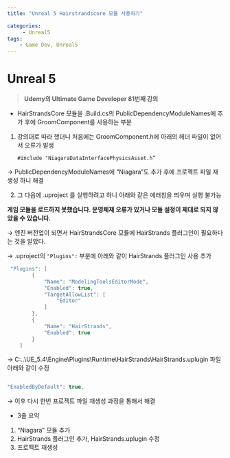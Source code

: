 ```yaml
---
title: "Unreal 5 Hairstrandscore 모듈 사용하기"

categories: 
     - Unreal5
tags:
    - Game Dev, Unreal5
---
```

# Unreal 5

> **Udemy의 Ultimate Game Developer 81번째 강의**

- HairStrandsCore 모듈을 .Build.cs의 PublicDependencyModuleNames에 추가 후에 GroomComponent를 사용하는 부분
1. 강의대로 따라 했더니 처음에는  GroomComponent.h에 아래의 헤더 파일이 없어서 오류가 발생
    
      `#include "NiagaraDataInterfacePhysicsAsset.h”` 
	  
→ PublicDependencyModuleNames에 “Niagara”도 추가 후에 프로젝트 파일 재생성 하니 해결
    
2. 그 다음에 .uproject 를 실행하려고 하니 아래와 같은 에러창을 띄우며 실행 불가능

 **게임 모듈을 로드하지 못했습니다. 운영체제 오류가 있거나 모듈 설정이 제대로 되지 않았을 수 있습니다.**

→ 엔진 버전업이 되면서 HairStrandsCore 모듈에 HairStrands 플러그인이 필요하다는 것을 알았다.

→ .uproject의 `"Plugins":` 부분에 아래와 같이 HairStrands 플러그인 사용 추가

```cpp
 "Plugins": [
        {
            "Name": "ModelingToolsEditorMode",
            "Enabled": true,
            "TargetAllowList": [
                "Editor"
            ]
        },
        {
            "Name": "HairStrands",
            "Enabled": true
        }       
    ]
```

→ C:\..\UE_5.4\Engine\Plugins\Runtime\HairStrands\HairStrands.uplugin 파일 아래와 같이 수정

```cpp

"EnabledByDefault": true,
```

→ 이후 다시 한번 프로젝트 파일 재생성 과정을 통해서 해결

- 3줄 요약
1. “Niagara” 모듈 추가 
2. HairStrands 플러그인 추가, HairStrands.uplugin 수정 
3. 프로젝트 재생성